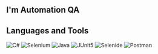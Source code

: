 <!-- ### Hi there 👋


**Rom4ke/rom4ke** is a ✨ _special_ ✨ repository because its `README.md` (this file) appears on your GitHub profile.

Here are some ideas to get you started:

- 🔭 I’m currently working on ...
- 🌱 I’m currently learning ...
- 👯 I’m looking to collaborate on ...
- 🤔 I’m looking for help with ...
- 💬 Ask me about ...
- 📫 How to reach me: ...
- 😄 Pronouns: ...
- ⚡ Fun fact: ...
-->

## I'm Automation QA

## Languages and Tools
![C#](https://img.shields.io/badge/-C-333333?style=for-the-badge&logo=с#) ![Selenium](https://img.shields.io/badge/-Selenium-333333?style=for-the-badge&logo=selenium) ![Java](https://img.shields.io/badge/-Java-333333?style=for-the-badge&logo=java) ![JUnit5](https://img.shields.io/badge/-JUnit5-333333?style=for-the-badge&logo=JUnit5) ![Selenide](https://img.shields.io/badge/-Selenide-333333?style=for-the-badge&logo=Selenide) ![Postman](https://img.shields.io/badge/-Postman-333333?style=for-the-badge&logo=Postman) 
